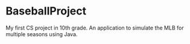 # BaseballProject
My first CS project in 10th grade. An application to simulate the MLB for multiple seasons using Java.
